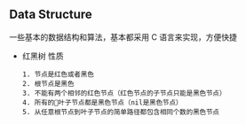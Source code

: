## Data Structure
一些基本的数据结构和算法，基本都采用 C 语言来实现，方便快捷

* 红黑树
  性质
  ```
  1. 节点是红色或者黑色
  2. 根节点是黑色
  3. 不能有两个相邻的红色节点（红色节点的子节点只能是黑色节点）
  4. 所有的叶子节点都是黑色节点（nil是黑色节点）
  5. 从任意根节点到叶子节点的简单路径都包含相同个数的黑色节点
  ```